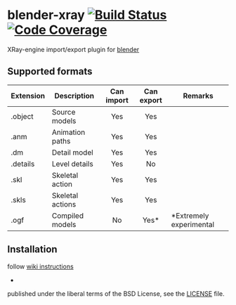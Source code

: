 # blender-xray [![Build Status](https://travis-ci.org/igelbox/blender-xray.svg)](https://travis-ci.org/igelbox/blender-xray) [![Code Coverage](https://codecov.io/github/igelbox/blender-xray/coverage.svg)](https://codecov.io/gh/igelbox/blender-xray)
XRay-engine import/export plugin for [blender](http://www.blender.org/)

## Supported formats
| Extension | Description      | Can import | Can export | Remarks |
|-----------|------------------|:----------:|:----------:|---------|
| .object   | Source models    | Yes        | Yes        | |
| .anm      | Animation paths  | Yes        | Yes        | |
| .dm       | Detail model     | Yes        | Yes        | |
| .details  | Level details    | Yes        | No         | |
| .skl      | Skeletal action  | Yes        | Yes        | |
| .skls     | Skeletal actions | Yes        | Yes        | |
| .ogf      | Compiled models  | No         | Yes*       | *Extremely experimental |

## Installation
follow [wiki instructions](https://github.com/igelbox/blender-xray/wiki/Installation)

-
published under the liberal terms of the BSD License, see the [LICENSE](LICENSE) file.
